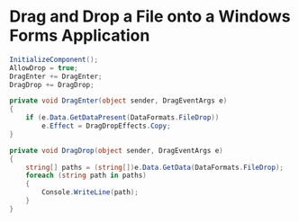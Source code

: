 # Drag and Drop a File onto a Windows Forms Application

```cs
InitializeComponent();
AllowDrop = true;
DragEnter += DragEnter;
DragDrop += DragDrop;
```

```cs
private void DragEnter(object sender, DragEventArgs e)
{
    if (e.Data.GetDataPresent(DataFormats.FileDrop))
        e.Effect = DragDropEffects.Copy;
}
```

```cs
private void DragDrop(object sender, DragEventArgs e)
{
    string[] paths = (string[])e.Data.GetData(DataFormats.FileDrop);
    foreach (string path in paths)
    {
        Console.WriteLine(path);
    }
}
```
